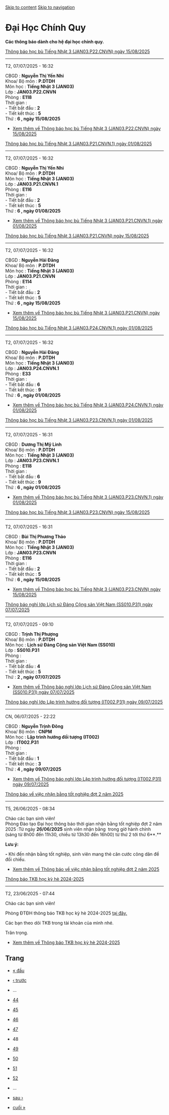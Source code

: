 [Skip to content](https://daa.uit.edu.vn/thongbaochinhquy?page=47#main)
 [Skip to navigation](https://daa.uit.edu.vn/thongbaochinhquy?page=47#main-nav)

Đại Học Chính Quy
=================

**Các thông báo dành cho hệ đại học chính quy.**

[Thông báo học bù Tiếng Nhật 3 (JAN03.P22.CNVN) ngày 15/08/2025](https://daa.uit.edu.vn/node/36022)

----------------------------------------------------------------------------------------------------

T2, 07/07/2025 - 16:32

CBGD : **Nguyễn Thị Yến Nhi**  
Khoa/ Bộ môn : **P.DTDH**  
Môn học : **Tiếng Nhật 3 (JAN03)**  
Lớp : **JAN03.P22.CNVN**  
Phòng : **E118**  
Thời gian :  
\- Tiết bắt đầu : **2**  
\- Tiết kết thúc : **5**  
Thứ : **6 , ngày 15/08/2025**

*   [Xem thêm về Thông báo học bù Tiếng Nhật 3 (JAN03.P22.CNVN) ngày 15/08/2025](https://daa.uit.edu.vn/node/36022 "Thông báo học bù Tiếng Nhật 3 (JAN03.P22.CNVN) ngày 15/08/2025")
    

[Thông báo học bù Tiếng Nhật 3 (JAN03.P21.CNVN.1) ngày 01/08/2025](https://daa.uit.edu.vn/node/36017)

------------------------------------------------------------------------------------------------------

T2, 07/07/2025 - 16:32

CBGD : **Nguyễn Thị Yến Nhi**  
Khoa/ Bộ môn : **P.DTDH**  
Môn học : **Tiếng Nhật 3 (JAN03)**  
Lớp : **JAN03.P21.CNVN.1**  
Phòng : **E116**  
Thời gian :  
\- Tiết bắt đầu : **2**  
\- Tiết kết thúc : **5**  
Thứ : **6 , ngày 01/08/2025**

*   [Xem thêm về Thông báo học bù Tiếng Nhật 3 (JAN03.P21.CNVN.1) ngày 01/08/2025](https://daa.uit.edu.vn/node/36017 "Thông báo học bù Tiếng Nhật 3 (JAN03.P21.CNVN.1) ngày 01/08/2025")
    

[Thông báo học bù Tiếng Nhật 3 (JAN03.P21.CNVN) ngày 15/08/2025](https://daa.uit.edu.vn/node/36012)

----------------------------------------------------------------------------------------------------

T2, 07/07/2025 - 16:32

CBGD : **Nguyễn Hải Đăng**  
Khoa/ Bộ môn : **P.DTDH**  
Môn học : **Tiếng Nhật 3 (JAN03)**  
Lớp : **JAN03.P21.CNVN**  
Phòng : **E114**  
Thời gian :  
\- Tiết bắt đầu : **2**  
\- Tiết kết thúc : **5**  
Thứ : **6 , ngày 15/08/2025**

*   [Xem thêm về Thông báo học bù Tiếng Nhật 3 (JAN03.P21.CNVN) ngày 15/08/2025](https://daa.uit.edu.vn/node/36012 "Thông báo học bù Tiếng Nhật 3 (JAN03.P21.CNVN) ngày 15/08/2025")
    

[Thông báo học bù Tiếng Nhật 3 (JAN03.P24.CNVN.1) ngày 01/08/2025](https://daa.uit.edu.vn/node/36007)

------------------------------------------------------------------------------------------------------

T2, 07/07/2025 - 16:32

CBGD : **Nguyễn Hải Đăng**  
Khoa/ Bộ môn : **P.DTDH**  
Môn học : **Tiếng Nhật 3 (JAN03)**  
Lớp : **JAN03.P24.CNVN.1**  
Phòng : **E33**  
Thời gian :  
\- Tiết bắt đầu : **6**  
\- Tiết kết thúc : **9**  
Thứ : **6 , ngày 01/08/2025**

*   [Xem thêm về Thông báo học bù Tiếng Nhật 3 (JAN03.P24.CNVN.1) ngày 01/08/2025](https://daa.uit.edu.vn/node/36007 "Thông báo học bù Tiếng Nhật 3 (JAN03.P24.CNVN.1) ngày 01/08/2025")
    

[Thông báo học bù Tiếng Nhật 3 (JAN03.P23.CNVN.1) ngày 01/08/2025](https://daa.uit.edu.vn/node/36002)

------------------------------------------------------------------------------------------------------

T2, 07/07/2025 - 16:31

CBGD : **Dương Thị Mỹ Linh**  
Khoa/ Bộ môn : **P.DTDH**  
Môn học : **Tiếng Nhật 3 (JAN03)**  
Lớp : **JAN03.P23.CNVN.1**  
Phòng : **E118**  
Thời gian :  
\- Tiết bắt đầu : **6**  
\- Tiết kết thúc : **9**  
Thứ : **6 , ngày 01/08/2025**

*   [Xem thêm về Thông báo học bù Tiếng Nhật 3 (JAN03.P23.CNVN.1) ngày 01/08/2025](https://daa.uit.edu.vn/node/36002 "Thông báo học bù Tiếng Nhật 3 (JAN03.P23.CNVN.1) ngày 01/08/2025")
    

[Thông báo học bù Tiếng Nhật 3 (JAN03.P23.CNVN) ngày 15/08/2025](https://daa.uit.edu.vn/node/35997)

----------------------------------------------------------------------------------------------------

T2, 07/07/2025 - 16:31

CBGD : **Bùi Thị Phương Thảo**  
Khoa/ Bộ môn : **P.DTDH**  
Môn học : **Tiếng Nhật 3 (JAN03)**  
Lớp : **JAN03.P23.CNVN**  
Phòng : **E116**  
Thời gian :  
\- Tiết bắt đầu : **2**  
\- Tiết kết thúc : **5**  
Thứ : **6 , ngày 15/08/2025**

*   [Xem thêm về Thông báo học bù Tiếng Nhật 3 (JAN03.P23.CNVN) ngày 15/08/2025](https://daa.uit.edu.vn/node/35997 "Thông báo học bù Tiếng Nhật 3 (JAN03.P23.CNVN) ngày 15/08/2025")
    

[Thông báo nghỉ lớp Lịch sử Đảng Cộng sản Việt Nam (SS010.P31) ngày 07/07/2025](https://daa.uit.edu.vn/node/35987)

-------------------------------------------------------------------------------------------------------------------

T2, 07/07/2025 - 09:10

CBGD : **Trịnh Thị Phượng**  
Khoa/ Bộ môn : **P.DTDH**  
Môn học : **Lịch sử Đảng Cộng sản Việt Nam (SS010)**  
Lớp : **SS010.P31**  
Phòng :  
Thời gian :  
\- Tiết bắt đầu : **4**  
\- Tiết kết thúc : **5**  
Thứ : **2 , ngày 07/07/2025**

*   [Xem thêm về Thông báo nghỉ lớp Lịch sử Đảng Cộng sản Việt Nam (SS010.P31) ngày 07/07/2025](https://daa.uit.edu.vn/node/35987 "Thông báo nghỉ lớp Lịch sử Đảng Cộng sản Việt Nam (SS010.P31) ngày 07/07/2025")
    

[Thông báo nghỉ lớp Lập trình hướng đối tượng (IT002.P31) ngày 09/07/2025](https://daa.uit.edu.vn/node/35982)

--------------------------------------------------------------------------------------------------------------

CN, 06/07/2025 - 22:22

CBGD : **Nguyễn Trịnh Đông**  
Khoa/ Bộ môn : **CNPM**  
Môn học : **Lập trình hướng đối tượng (IT002)**  
Lớp : **IT002.P31**  
Phòng :  
Thời gian :  
\- Tiết bắt đầu : **1**  
\- Tiết kết thúc : **3**  
Thứ : **4 , ngày 09/07/2025**

*   [Xem thêm về Thông báo nghỉ lớp Lập trình hướng đối tượng (IT002.P31) ngày 09/07/2025](https://daa.uit.edu.vn/node/35982 "Thông báo nghỉ lớp Lập trình hướng đối tượng (IT002.P31) ngày 09/07/2025")
    

[Thông báo về việc nhận bằng tốt nghiệp đợt 2 năm 2025](https://daa.uit.edu.vn/thong-bao-ve-viec-nhan-bang-tot-nghiep-dot-2-nam-2025)

--------------------------------------------------------------------------------------------------------------------------------------

T5, 26/06/2025 - 08:34

Chào các bạn sinh viên!  
Phòng Đào tạo Đại học thông báo thời gian nhận bằng tốt nghiệp đợt 2 năm 2025 :Từ ngày **26/06/2025** sinh viên nhận bằng  trong giờ hành chính (sáng từ 8h00 đến 11h30, chiều từ 13h30 đến 16h00) từ thứ 2 tới thứ 6**.**

**Lưu ý:**

**\-** Khi đến nhận bằng tốt nghiệp, sinh viên mang thẻ căn cước công dân để đối chiếu.  

*   [Xem thêm về Thông báo về việc nhận bằng tốt nghiệp đợt 2 năm 2025](https://daa.uit.edu.vn/thong-bao-ve-viec-nhan-bang-tot-nghiep-dot-2-nam-2025 "Thông báo về việc nhận bằng tốt nghiệp đợt 2 năm 2025")
    

[Thông báo TKB học kỳ hè 2024-2025](https://daa.uit.edu.vn/thong-bao-tkb-hoc-ky-he-2024-2025)

----------------------------------------------------------------------------------------------

T2, 23/06/2025 - 07:44

Chào các bạn sinh viên!

Phòng ĐTĐH thông báo TKB học kỳ hè 2024-2025 [tại đây.](https://drive.google.com/drive/folders/18xs6-ebbZJPXW5lDt03Y1HzGPMGXoMHU?usp=drive_link)

Các bạn theo dõi TKB trong tài khoản của mình nhé.

Trân trọng.

*   [Xem thêm về Thông báo TKB học kỳ hè 2024-2025](https://daa.uit.edu.vn/thong-bao-tkb-hoc-ky-he-2024-2025 "Thông báo TKB học kỳ hè 2024-2025")
    

Trang
-----

*   [« đầu](https://daa.uit.edu.vn/thongbaochinhquy "Đến trang đầu tiên")
    
*   [‹ trước](https://daa.uit.edu.vn/thongbaochinhquy?page=46 "Đến trang kế trước")
    
*   …
*   [44](https://daa.uit.edu.vn/thongbaochinhquy?page=43 "Đến trang 44")
    
*   [45](https://daa.uit.edu.vn/thongbaochinhquy?page=44 "Đến trang 45")
    
*   [46](https://daa.uit.edu.vn/thongbaochinhquy?page=45 "Đến trang 46")
    
*   [47](https://daa.uit.edu.vn/thongbaochinhquy?page=46 "Đến trang 47")
    
*   48
*   [49](https://daa.uit.edu.vn/thongbaochinhquy?page=48 "Đến trang 49")
    
*   [50](https://daa.uit.edu.vn/thongbaochinhquy?page=49 "Đến trang 50")
    
*   [51](https://daa.uit.edu.vn/thongbaochinhquy?page=50 "Đến trang 51")
    
*   [52](https://daa.uit.edu.vn/thongbaochinhquy?page=51 "Đến trang 52")
    
*   …
*   [sau ›](https://daa.uit.edu.vn/thongbaochinhquy?page=48 "Đến trang kế sau")
    
*   [cuối »](https://daa.uit.edu.vn/thongbaochinhquy?page=1907 "Đến trang cuối cùng")